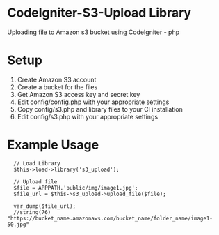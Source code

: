 # CodeIgniter-S3-Upload Library
Uploading file to Amazon s3 bucket using CodeIgniter - php

# Setup
  1. Create Amazon S3 account
  2. Create a bucket for the files
  3. Get Amazon S3 access key and secret key
  4. Edit config/config.php with your appropriate settings
  5. Copy config/s3.php and library files to your CI installation
  6. Edit config/s3.php with your appropriate settings
  
# Example Usage

```
  // Load Library
  $this->load->library('s3_upload');
```

```
  // Upload file
  $file = APPPATH.'public/img/image1.jpg';
  $file_url = $this->s3_upload->upload_file($file);
```

```
  var_dump($file_url);
  //string(76) "https://bucket_name.amazonaws.com/bucket_name/folder_name/image1-50.jpg"
```
